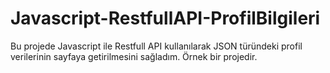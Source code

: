 # Javascript-RestfullAPI-ProfilBilgileri
 Bu projede Javascript ile Restfull API kullanılarak JSON türündeki profil verilerinin sayfaya getirilmesini sağladım. Örnek bir projedir.
